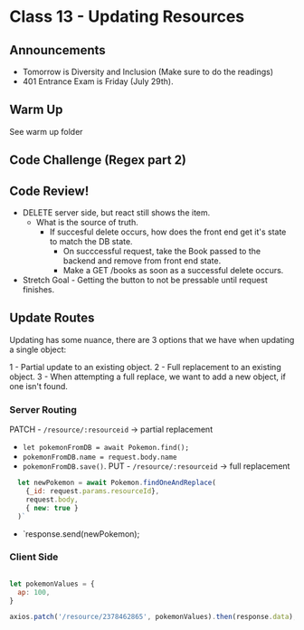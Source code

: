 # Class 13 - Updating Resources

## Announcements

* Tomorrow is Diversity and Inclusion (Make sure to do the readings)
* 401 Entrance Exam is Friday (July 29th).

## Warm Up

See warm up folder

## Code Challenge (Regex part 2)

## Code Review!

* DELETE server side, but react still shows the item.
  * What is the source of truth.
    * If succesful delete occurs, how does the front end get it's state to match the DB state.
      * On succcessful request, take the Book passed to the backend and remove from front end state.
      * Make a GET /books as soon as a successful delete occurs.
* Stretch Goal - Getting the button to not be pressable until request finishes.

## Update Routes

Updating has some nuance, there are 3 options that we have when updating a single object:

1 - Partial update to an existing object.
2 - Full replacement to an existing object.
  3 - When attempting a full replace, we want to add a new object, if one isn't found.

### Server Routing

PATCH - `/resource/:resourceid` -> partial replacement
  - `let pokemonFromDB = await Pokemon.find();`
  - `pokemonFromDB.name = request.body.name`
  - `pokemonFromDB.save()`.
PUT - `/resource/:resourceid` -> full replacement
```javascript
  let newPokemon = await Pokemon.findOneAndReplace(
    {_id: request.params.resourceId},
    request.body,
    { new: true }
  )`
```
  -  `response.send(newPokemon);

###  Client Side

```javascript

let pokemonValues = {
  ap: 100,
}

axios.patch('/resource/2378462865', pokemonValues).then(response.data);


```